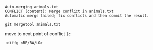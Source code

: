 
```
Auto-merging animals.txt
CONFLICT (content): Merge conflict in animals.txt
Automatic merge failed; fix conflicts and then commit the result.
```


```
git mergetool animals.txt
```

move to next point of conflict `]c`


```
:diffg <RE/BA/LO>
```
